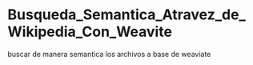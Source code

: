 # Busqueda_Semantica_Atravez_de_Wikipedia_Con_Weavite
buscar de manera semantica los archivos a base de weaviate
